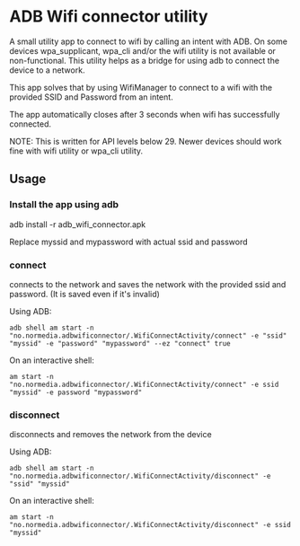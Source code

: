 # ADB Wifi connector utility

A small utility app to connect to wifi by calling an intent with ADB.
On some devices wpa_supplicant, wpa_cli and/or the wifi utility is not available or non-functional. This utility helps as a bridge for using adb to connect the device to a network.

This app solves that by using WifiManager to connect to a wifi with the provided SSID and Password from an intent.

The app automatically closes after 3 seconds when wifi has successfully connected.

NOTE: This is written for API levels below 29. Newer devices should work fine with wifi utility or wpa_cli utility.

## Usage

### Install the app using adb

adb install -r adb_wifi_connector.apk

Replace myssid and mypassword with actual ssid and password

### connect

connects to the network and saves the network with the provided ssid and password. (It is saved even if it's invalid)

Using ADB:

`adb shell am start -n "no.normedia.adbwificonnector/.WifiConnectActivity/connect" -e "ssid" "myssid" -e "password" "mypassword" --ez "connect" true`

On an interactive shell:

`am start -n "no.normedia.adbwificonnector/.WifiConnectActivity/connect" -e ssid "myssid" -e password "mypassword"`

### disconnect

disconnects and removes the network from the device

Using ADB:

`adb shell am start -n "no.normedia.adbwificonnector/.WifiConnectActivity/disconnect" -e "ssid" "myssid"`

On an interactive shell:

`am start -n "no.normedia.adbwificonnector/.WifiConnectActivity/disconnect" -e ssid "myssid"`

